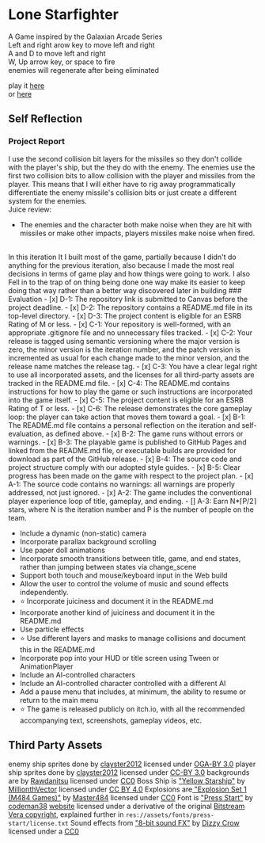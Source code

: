 # Lone Starfighter
A Game inspired by the Galaxian Arcade Series<br>
Left and right arow key to move left and right<br>
A and D to move left and right<br>
W, Up arrow key, or space to fire<br>
enemies will regenerate after being eliminated<br>

play it [here](https://bsu-cs315.github.io/FP-LoneStarfighter/) <br>
or [here](https://baking-bard.itch.io/lone-starfighter)
## Self Reflection
### Project Report
I use the second collision bit layers for the missiles so they don't collide with the player's ship, but the they do with the enemy. The enemies use the first two collision bits to allow collision with the player and missiles from the player. This means that I will either have to rig away programmatically differentiate the enemy missile's collision bits or just create a different system for the enemies.
<br>
Juice review:
  - The enemies and the character both make noise when they are hit with missiles or make other impacts, players missiles make noise when fired.
<br>
In this iteration It I built most of the game, partially because I didn't do anything for the previous iteration, also because I made the most real decisions in terms of game play and how things were going to work. I also Fell in to the trap of on thing being done one way make its easier to keep doing that way rather than a better way discovered later in building
### Evaluation
- [x] D-1: The repository link is submitted to Canvas before the project deadline.
- [x] D-2: The repository contains a README.md file in its top-level directory.
- [x] D-3: The project content is eligible for an ESRB Rating of M or less.
- [x] C-1: Your repository is well-formed, with an appropriate .gitignore file and no unnecessary files tracked.
- [x] C-2: Your release is tagged using semantic versioning where the major version is zero, the minor version is the iteration number, and the patch version is incremented as usual for each change made to the minor version, and the release name matches the release tag.
- [x] C-3: You have a clear legal right to use all incorporated assets, and the licenses for all third-party assets are tracked in the README.md file.
- [x] C-4: The README.md contains instructions for how to play the game or such instructions are incorporated into the game itself.
- [x] C-5: The project content is eligible for an ESRB Rating of T or less.
- [x] C-6: The release demonstrates the core gameplay loop: the player can take action that moves them toward a goal.
- [x] B-1: The README.md file contains a personal reflection on the iteration and self-evaluation, as defined above.
- [x] B-2: The game runs without errors or warnings.
- [x] B-3: The playable game is published to GitHub Pages and linked from the README.md file, or executable builds are provided for download as part of the GitHub release.
- [x] B-4: The source code and project structure comply with our adopted style guides.
- [x] B-5: Clear progress has been made on the game with respect to the project plan.
- [x] A-1: The source code contains no warnings: all warnings are properly addressed, not just ignored.
- [x] A-2: The game includes the conventional player experience loop of title, gameplay, and ending.
- [] A-3: Earn N*⌈P/2⌉ stars, where N is the iteration number and P is the number of people on the team.

- <!--:star:!--> Include a dynamic (non-static) camera
- <!--:star:!--> Incorporate parallax background scrolling
- <!--:star:!--> Use paper doll animations
- <!--:star:!--> Incorporate smooth transitions between title, game, and end states, rather than jumping between states via change_scene
- <!--:star:!--> Support both touch and mouse/keyboard input in the Web build
- <!--:star:!--> Allow the user to control the volume of music and sound effects independently.
- :star: Incorporate juiciness and document it in the README.md
- <!--:star:!--> Incorporate another kind of juiciness and document it in the README.md
- <!--:star:!--> Use particle effects
- :star: Use different layers and masks to manage collisions and document this in the README.md
- <!--:star:!--> Incorporate pop into your HUD or title screen using Tween or AnimationPlayer
- <!--:star:!--> Include an AI-controlled characters
- <!--:star:!--> Include an AI-controlled character controlled with a different AI
- <!--:star:!--> Add a pause menu that includes, at minimum, the ability to resume or return to the main menu
- :star: The game is released publicly on itch.io, with all the recommended accompanying text, screenshots, gameplay videos, etc.

## Third Party Assets
enemy ship sprites done by [clayster2012](https://opengameart.org/users/clayster2012) licensed under [OGA-BY 3.0](https://static.opengameart.org/OGA-BY-3.0.txt)
player ship sprites done by [clayster2012](https://opengameart.org/users/clayster2012) licensed under [CC-BY 3.0](https://creativecommons.org/licenses/by/3.0/)
backgrounds are by [Rawdanitsu](https://opengameart.org/users/rawdanitsu) licensed under [CC0](https://creativecommons.org/publicdomain/zero/1.0/)
Boss Ship is ["Yellow Starship"](https://opengameart.org/content/yellow-starship) by [MillionthVector](http://millionthvector.blogspot.de) licensed under [CC BY 4.0](https://creativecommons.org/licenses/by/4.0/)
Explosions are[ "Explosion Set 1 (M484 Games)"](https://opengameart.org/content/explosion-set-1-m484-games) by [Master484]( http://m484games.ucoz.com/) licensed under [CC0](https://creativecommons.org/publicdomain/zero/1.0/)
Font is ["Press Start"](https://www.1001fonts.com/press-start-font.html) by [codeman38](cody@zone38.net) [website](http://www.zone38.net/) licensed under a derivative of the original [Bitstream Vera copyright](https://www.gnome.org/fonts/#copyright), explained further in ```res://assets/fonts/press-start/license.txt```
Sound effects from ["8-bit sound FX"](https://opengameart.org/content/8-bit-sound-fx) by [Dizzy Crow](https://opengameart.org/users/dizzy-crow) licensed under a [CC0](https://creativecommons.org/publicdomain/zero/1.0/)
